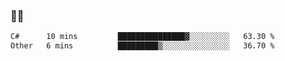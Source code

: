 ### 👨‍💻

<!--START_SECTION:waka-->

```txt
C#      10 mins         ███████████████▓░░░░░░░░░   63.30 %
Other   6 mins          █████████▒░░░░░░░░░░░░░░░   36.70 %
```

<!--END_SECTION:waka-->
